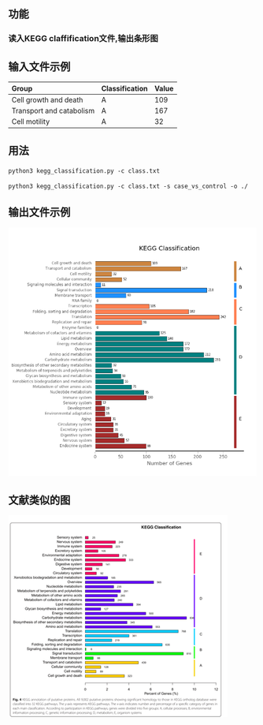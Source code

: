 ## 功能
### 读入KEGG claffification文件,输出条形图

## 输入文件示例

Group | Classification | Value
:----|:------|:----
Cell growth and death | A  | 109
Transport and catabolism | A  | 167
Cell motility | A  | 32

## 用法
`python3 kegg_classification.py -c class.txt`

`python3 kegg_classification.py -c class.txt -s case_vs_control -o ./`

## 输出文件示例
 ![结果示例](./sample_KEGG_Classification.png)

## 文献类似的图
 ![文献类似的图](./from_paper.png)
